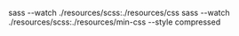 sass --watch ./resources/scss:./resources/css
sass --watch ./resources/scss:./resources/min-css --style compressed
